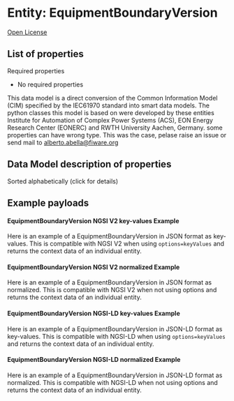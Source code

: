 Entity: EquipmentBoundaryVersion  
================================  
[Open License](https://github.com/smart-data-models//dataModel.EnergyCIM/blob/master/EquipmentBoundaryVersion/LICENSE.md)  

## List of properties  

Required properties  
- No required properties    
This data model is a direct conversion of the Common Information Model (CIM) specified by the IEC61970 standard into smart data models. The python classes this model is based on were developed by these entities Institute for Automation of Complex Power Systems (ACS), EON Energy Research Center (EONERC) and RWTH University Aachen, Germany. some properties can have wrong type. This was the case, pelase raise an issue or send mail to alberto.abella@fiware.org  
## Data Model description of properties  
Sorted alphabetically (click for details)  
## Example payloads    
#### EquipmentBoundaryVersion NGSI V2 key-values Example    
Here is an example of a EquipmentBoundaryVersion in JSON format as key-values. This is compatible with NGSI V2 when  using `options=keyValues` and returns the context data of an individual entity.  
#### EquipmentBoundaryVersion NGSI V2 normalized Example    
Here is an example of a EquipmentBoundaryVersion in JSON format as normalized. This is compatible with NGSI V2 when not using options and returns the context data of an individual entity.  
#### EquipmentBoundaryVersion NGSI-LD key-values Example    
Here is an example of a EquipmentBoundaryVersion in JSON-LD format as key-values. This is compatible with NGSI-LD when  using `options=keyValues` and returns the context data of an individual entity.  
#### EquipmentBoundaryVersion NGSI-LD normalized Example    
Here is an example of a EquipmentBoundaryVersion in JSON-LD format as normalized. This is compatible with NGSI-LD when not using options and returns the context data of an individual entity.  
